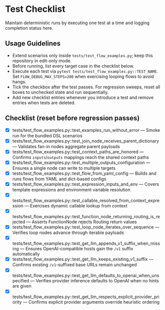# Test Checklist

Maintain deterministic runs by executing one test at a time and logging completion status here.

## Usage Guidelines
- Extend scenarios only inside `tests/test_flow_examples.py`; keep this repository in edit-only mode.
- Before running, list every target case in the checklist below.
- Execute each test via `pytest tests/test_flow_examples.py::TEST_NAME`. Set `FLOW_DEBUG_MAX_STEPS=200` when exercising looping flows to avoid hangs.
- Tick the checkbox after the test passes. For regression sweeps, reset all boxes to unchecked state and run sequentially.
- Add new checklist entries whenever you introduce a test and remove entries when tests are deleted.

## Checklist (reset before regression passes)
- [x] tests/test_flow_examples.py::test_examples_run_without_error — Smoke run for the bundled DSL scenarios
- [x] tests/test_flow_examples.py::test_join_node_receives_parent_dictionary — Validates fan-in nodes aggregate parent payloads
- [x] tests/test_flow_examples.py::test_context_paths_are_honored — Confirms `inputs`/`outputs` mappings reach the shared context paths
- [x] tests/test_flow_examples.py::test_multiple_outputs_configuration — Ensures a single node can write to multiple targets
- [x] tests/test_flow_examples.py::test_flow_from_yaml_config — Builds and runs flows from YAML and dict-based configs
- [x] tests/test_flow_examples.py::test_expression_inputs_and_env — Covers template expressions and environment variable resolution
- [x] tests/test_flow_examples.py::test_callable_resolved_from_context_expression — Exercises dynamic callable lookup from context
- [x] tests/test_flow_examples.py::test_function_node_returning_routing_is_rejected — Asserts FunctionNode rejects Routing return values
- [x] tests/test_flow_examples.py::test_loop_node_iterates_over_sequence — Verifies loop nodes advance through iterable payloads
- [x] tests/test_flow_examples.py::test_get_llm_appends_v1_suffix_when_missing — Ensures OpenAI-compatible hosts gain the `/v1` suffix automatically
- [x] tests/test_flow_examples.py::test_get_llm_keeps_existing_v1_suffix — Confirms existing `/v1`-suffixed base URLs remain unchanged
- [x] tests/test_flow_examples.py::test_get_llm_defaults_to_openai_when_unspecified — Verifies provider inference defaults to OpenAI when no hints are given
- [x] tests/test_flow_examples.py::test_get_llm_respects_explicit_provider_priority — Confirms explicit provider arguments override heuristic ordering
